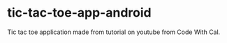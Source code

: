 # tic-tac-toe-app-android
Tic tac toe application made from tutorial on youtube from Code With Cal.

